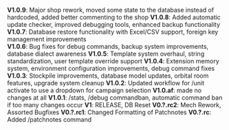 **V1.0.9**: Major shop rework, moved some state to the database instead of hardcoded, added better commenting to the shop
**V1.0.8**: Added automatic update checker, improved debugging tools, enhanced backup functionality
**V1.0.7**: Database restore functionality with Excel/CSV support, foreign key management improvements  
**V1.0.6**: Bug fixes for debug commands, backup system improvements, database dialect awareness
**V1.0.5**: Template system overhaul, string standardization, user template override support
**V1.0.4**: Extension memory system, environment configuration improvements, debug command fixes
**V1.0.3**: Stockpile improvements, database model updates, orbital room features, upgrade system cleanup
**V1.0.2**: Updated workflow for /unit activate to use a dropdown for campaign selection
**V1.0.af**: made no changes at all
**V1.0.1**: /stats, /debug commandban, automatic command ban if too many changes occur
**V1**: RELEASE, DB Reset
**V0.?.rc2**: Mech Rework, Assorted Bugfixes
**V0.?.rc1**: Changed Formatting of Patchnotes
**V0.?.rc**: Added /patchnotes command